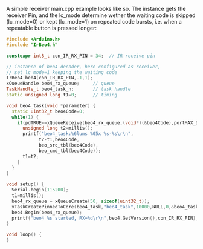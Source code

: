 A simple receiver main.cpp example looks like so. The instance gets the receiver Pin, and the lc_mode determine wether the waiting code is skipped (lc_mode=0) or kept (lc_mode=1) on repeated code bursts, i.e. when a repeatable button is pressed longer:

```cpp
#include <Arduino.h>
#include "IrBeo4.h"

constexpr int8_t con_IR_RX_PIN = 34;  // IR receive pin

// instance of beo4 decoder, here configured as receiver, 
// set lc_mode=1 keeping the waiting code
IrBeo4 beo4(con_IR_RX_PIN,-1,1);
xQueueHandle beo4_rx_queue;     // queue 
TaskHandle_t beo4_task_h;       // task handle
static unsigned long t1=0;      // timing

void beo4_task(void *parameter) {
  static uint32_t beo4Code=0;
  while(1) {
    if(pdTRUE==xQueueReceive(beo4_rx_queue,(void*)(&beo4Code),portMAX_DELAY)) {
      unsigned long t2=millis(); 
      printf("beo4_task:%6lums %05x %s-%s\r\n",
            t2-t1,beo4Code,
            beo_src_tbl(beo4Code),
            beo_cmd_tbl(beo4Code));
      t1=t2; 
    }
  }
}

void setup() {
  Serial.begin(115200);
  t1=millis();
  beo4_rx_queue = xQueueCreate(50, sizeof(uint32_t));
  xTaskCreatePinnedToCore(beo4_task,"beo4_task",10000,NULL,0,&beo4_task_h,0);
  beo4.Begin(beo4_rx_queue);
  printf("beo4 %s started, RX=%d\r\n",beo4.GetVersion(),con_IR_RX_PIN);
}

void loop() {
}

```
